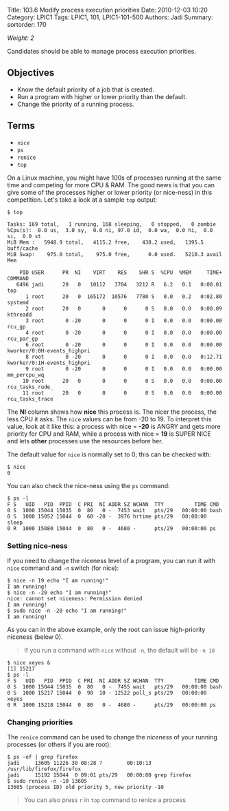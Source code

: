 Title: 103.6 Modify process execution priorities
Date: 2010-12-03 10:20
Category: LPIC1
Tags: LPIC1, 101, LPIC1-101-500
Authors: Jadi
Summary: 
sortorder: 170

_Weight: 2_

Candidates should be able to manage process execution priorities.

## Objectives
- Know the default priority of a job that is created.
- Run a program with higher or lower priority than the default.
- Change the priority of a running process.

## Terms
- `nice`
- `ps`
- `renice`
- `top`

On a Linux machine, you might have 100s of processes running at the same time and competing for more CPU & RAM. The good news is that you can give some of the processes higher or lower priority (or nice-ness) in this competition. Let's take a look at a sample `top` output:


```text
$ top

Tasks: 169 total,   1 running, 168 sleeping,   0 stopped,   0 zombie
%Cpu(s):  0.0 us,  3.0 sy,  0.0 ni, 97.0 id,  0.0 wa,  0.0 hi,  0.0 si,  0.0 st
MiB Mem :   5948.9 total,   4115.2 free,    438.2 used,   1395.5 buff/cache
MiB Swap:    975.0 total,    975.0 free,      0.0 used.   5210.3 avail Mem 

    PID USER      PR  NI    VIRT    RES    SHR S  %CPU  %MEM     TIME+ COMMAND                                        
   6496 jadi      20   0   10112   3704   3212 R   6.2   0.1   0:00.01 top                                            
      1 root      20   0  165172  10576   7780 S   0.0   0.2   0:02.80 systemd                                        
      2 root      20   0       0      0      0 S   0.0   0.0   0:00.09 kthreadd                                       
      3 root       0 -20       0      0      0 I   0.0   0.0   0:00.00 rcu_gp                                         
      4 root       0 -20       0      0      0 I   0.0   0.0   0:00.00 rcu_par_gp                                     
      6 root       0 -20       0      0      0 I   0.0   0.0   0:00.00 kworker/0:0H-events_highpri                    
      8 root       0 -20       0      0      0 I   0.0   0.0   0:12.71 kworker/0:1H-events_highpri                    
      9 root       0 -20       0      0      0 I   0.0   0.0   0:00.00 mm_percpu_wq                                   
     10 root      20   0       0      0      0 S   0.0   0.0   0:00.00 rcu_tasks_rude_                                
     11 root      20   0       0      0      0 S   0.0   0.0   0:00.00 rcu_tasks_trace
```

The **NI** column shows how **nice** this process is. The nicer the process, the less CPU it asks. The `nice` values can be from -20 to 19. To interpret this value, look at it like this: a process with nice = **-20** is ANGRY and gets more priority for CPU and RAM, while a process with nice = **19** is SUPER NICE and lets **other** processes use the resources before her.

The default value for `nice` is normally set to 0; this can be checked with:

```
$ nice
0
```

You can also check the nice-ness using the `ps` command:

```text
$ ps -l
F S   UID   PID  PPID  C PRI  NI ADDR SZ WCHAN  TTY          TIME CMD
0 S  1000 15044 15035  0  80   0 -  7453 wait   pts/29   00:00:00 bash
0 S  1000 15052 15044  0  60 -20 -  3976 hrtime pts/29   00:00:00 sleep
0 R  1000 15080 15044  0  80   0 -  4680 -      pts/29   00:00:00 ps
```

### Setting nice-ness

If you need to change the niceness level of a program, you can run it with `nice` command and `-n` switch \(for nice\):

```text
$ nice -n 19 echo "I am running!"
I am running!
$ nice -n -20 echo "I am running!"
nice: cannot set niceness: Permission denied
I am running!
$ sudo nice -n -20 echo "I am running!"
I am running!
```

As you can in the above example, only the root can issue high-priority niceness (below 0).

> If you run a command with `nice` without `-n`, the default will be `-n 10`

```text
$ nice xeyes &
[1] 15217
$ ps -l
F S   UID   PID  PPID  C PRI  NI ADDR SZ WCHAN  TTY          TIME CMD
0 S  1000 15044 15035  0  80   0 -  7455 wait   pts/29   00:00:00 bash
0 S  1000 15217 15044  0  90  10 - 12522 poll_s pts/29   00:00:00 xeyes
0 R  1000 15218 15044  0  80   0 -  4680 -      pts/29   00:00:00 ps
```

### Changing priorities

The `renice` command can be used to change the _niceness_ of your running processes (or others if you are root):

```text
$ ps -ef | grep firefox
jadi     13605 11226 30 08:28 ?        00:10:13 /usr/lib/firefox/firefox
jadi     15192 15044  0 09:01 pts/29   00:00:00 grep firefox
$ sudo renice -n -10 13605
13605 (process ID) old priority 5, new priority -10
```

> You can also press `r` in `top` command to renice a process
